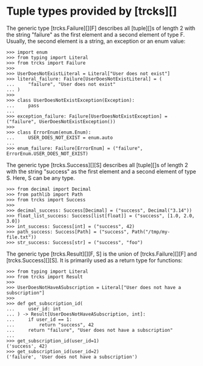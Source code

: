 # Tuple types provided by [trcks][]

The generic type [trcks.Failure][][F] describes all [tuple][]s of length 2
with the string "failure" as the first element and a second element of type F.
Usually, the second element is a string, an exception or an enum value:

```pycon
>>> import enum
>>> from typing import Literal
>>> from trcks import Failure
>>>
>>> UserDoesNotExistLiteral = Literal["User does not exist"]
>>> literal_failure: Failure[UserDoesNotExistLiteral] = (
...     "failure", "User does not exist"
... )
>>>
>>> class UserDoesNotExistException(Exception):
...     pass
...
>>> exception_failure: Failure[UserDoesNotExistException] = ("failure", UserDoesNotExistException())
>>>
>>> class ErrorEnum(enum.Enum):
...     USER_DOES_NOT_EXIST = enum.auto
...
>>> enum_failure: Failure[ErrorEnum] = ("failure", ErrorEnum.USER_DOES_NOT_EXIST)

```

The generic type [trcks.Success][][S] describes all [tuple][]s of length 2
with the string "success" as the first element and a second element of type S.
Here, S can be any type.

```pycon
>>> from decimal import Decimal
>>> from pathlib import Path
>>> from trcks import Success
>>>
>>> decimal_success: Success[Decimal] = ("success", Decimal("3.14"))
>>> float_list_success: Success[list[float]] = ("success", [1.0, 2.0, 3.0])
>>> int_success: Success[int] = ("success", 42)
>>> path_success: Success[Path] = ("success", Path("/tmp/my-file.txt"))
>>> str_success: Success[str] = ("success", "foo")

```

The generic type [trcks.Result][][F, S] is
the union of [trcks.Failure][][F] and [trcks.Success][][S].
It is primarily used as a return type for functions:

```pycon
>>> from typing import Literal
>>> from trcks import Result
>>>
>>> UserDoesNotHaveASubscription = Literal["User does not have a subscription"]
>>>
>>> def get_subscription_id(
...     user_id: int
... ) -> Result[UserDoesNotHaveASubscription, int]:
...     if user_id == 1:
...         return "success", 42
...     return "failure", "User does not have a subscription"
...
>>> get_subscription_id(user_id=1)
('success', 42)
>>> get_subscription_id(user_id=2)
('failure', 'User does not have a subscription')

```
